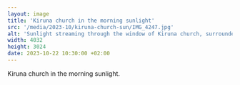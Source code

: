 ```yaml
---
layout: image
title: 'Kiruna church in the morning sunlight'
src: '/media/2023-10/kiruna-church-sun/IMG_4247.jpg'
alt: 'Sunlight streaming through the window of Kiruna church, surrounded by a wintery scenery.'
width: 4032
height: 3024
date: 2023-10-22 10:30:00 +02:00
---
```


Kiruna church in the morning sunlight.
